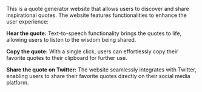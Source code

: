 This is a quote generator website that allows users to discover and share inspirational quotes. The website features functionalities to  enhance the user experience:

**Hear the quote:**  Text-to-speech functionality brings the quotes to life, allowing users to listen to the wisdom being shared.  

**Copy the quote:**  With a single click, users can effortlessly copy their favorite quotes to their clipboard for further use.    

**Share the quote on Twitter:**  The website seamlessly integrates with Twitter, enabling users to share their favorite quotes directly on their social media platform.  
